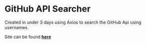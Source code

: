 # GitHub API Searcher

Created in under  3 days using Axios to search the GitHub Api using usernames. 

Site can be found [**here**](https://react-github-searcher.netlify.app/)
